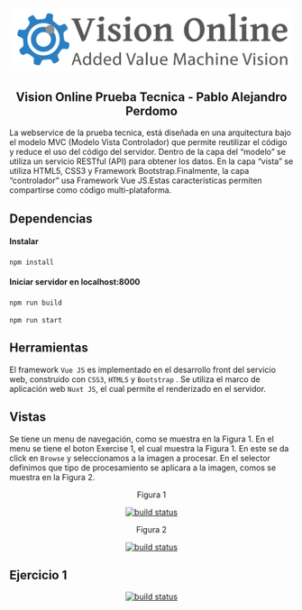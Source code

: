 ![](https://github.com/Perdomo193/webservice_front/blob/main/static/img/logo_vo.png)

<h2 align="center">Vision Online Prueba Tecnica - Pablo Alejandro Perdomo</h2>

La webservice de la prueba tecnica, está diseñada en una arquitectura bajo el modelo MVC (Modelo Vista Controlador) que permite reutilizar el código y reduce el uso del código del servidor. Dentro de la capa del “modelo” se utiliza un servicio RESTful (API) para obtener los datos. En la capa “vista” se utiliza HTML5, CSS3 y Framework Bootstrap.Finalmente, la capa “controlador” usa Framework Vue JS.Estas características permiten compartirse como código multi-plataforma.
  
## Dependencias

#### Instalar
`npm install`

#### Iniciar servidor en localhost:8000
`npm run build`

`npm run start`

## Herramientas

El framework `Vue JS` es implementado en el desarrollo front del servicio web, construido con `CSS3`, `HTML5` y `Bootstrap` . Se utiliza el marco de aplicación web `Nuxt JS`, el cual permite el renderizado en el servidor.

## Vistas

Se tiene un menu de navegación, como se muestra en la Figura 1. En el menu se tiene el boton Exercise 1, el cual muestra la Figura 1. En este se da click en `Browse` y seleccionamos a la imagen a procesar. En el selector definimos que tipo de procesamiento se aplicara a la imagen, comos se muestra en la Figura 2.

<p align="center">Figura 1</p>

<p align="center"><a href="#"><img width="850px" height="auto" src="https://github.com/Perdomo193/images/blob/master/page_one.png" alt="build status"></img></a></p>

<p align="center">Figura 2</p>

<p align="center"><a href="#"><img width="850px" height="auto" src="https://github.com/Perdomo193/images/blob/master/page_two.png" alt="build status"></img></a></p>

## Ejercicio 1


<p align="center"><a href="#"><img width="850px" height="auto" src="https://github.com/Perdomo193/images/blob/master/page_four.png" alt="build status"></img></a></p>



